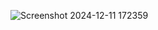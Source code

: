 ![Screenshot 2024-12-11 172359](https://github.com/user-attachments/assets/6847fc7b-51f2-4972-b71e-7f34ff3e3c77)
